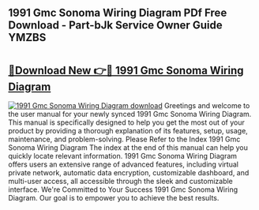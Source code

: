 ## 1991 Gmc Sonoma Wiring Diagram PDf Free Download - Part-bJk Service Owner Guide YMZBS

# <h2><a href="http://dfmdhv.blite.top/?on=1991+Gmc+Sonoma+Wiring+Diagram">🔗Download New 👉🔴 1991 Gmc Sonoma Wiring Diagram</a></h2>

[![1991 Gmc Sonoma Wiring Diagram download](https://i.imgur.com/lujVjoI.png)](http://dfmdhv.blite.top/?on=1991+Gmc+Sonoma+Wiring+Diagram)
Greetings and welcome to the user manual for your newly synced 1991 Gmc Sonoma Wiring Diagram. This manual is specifically designed to help you get the most out of your product by providing a thorough explanation of its features, setup, usage, maintenance, and problem-solving. Please Refer to the Index 1991 Gmc Sonoma Wiring Diagram The index at the end of this manual can help you quickly locate relevant information. 1991 Gmc Sonoma Wiring Diagram offers users an extensive range of advanced features, including virtual private network, automatic data encryption, customizable dashboard, and multi-user access, all accessible through the sleek and customizable interface. We're Committed to Your Success 1991 Gmc Sonoma Wiring Diagram. Our goal is to empower you to achieve the best results.
